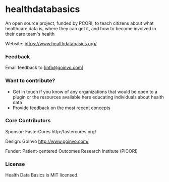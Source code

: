 # healthdatabasics
An open source project, funded by PCORI, to teach citizens about what healthcare data is, where they can get it, and how to become involved in their care team's health 

Website: https://www.healthdatabasics.org/


### Feedback 
Email feedback to:[info@goinvo.com]

### Want to contribute?
 * Get in touch if you know of any organizations that would be open to a plugin or the resources available here educating individuals about health data
 * Provide feedback on the most recent concepts

### Core Contributors

Sponsor: FasterCures http:/fastercures.org/

Design: GoInvo http://www.goinvo.com/

Funder: Patient-çentered Outcomes Research Institute (PICORI)  

### License

Health Data Basics is MIT licensed.
